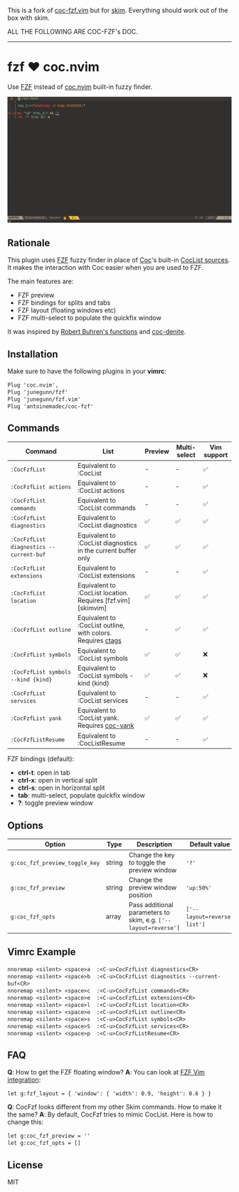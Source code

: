 
This is a fork of [coc-fzf.vim](https://github.com/antoinemadec/coc-fzf)
but for [skim](https://github.com/lotabout/skim). Everything should work out
of the box with skim.

ALL THE FOLLOWING ARE COC-FZF's DOC.

---

fzf :heart: coc.nvim
===============

Use [FZF][fzf] instead of [coc.nvim][coc.nvim] built-in fuzzy finder.

![](https://raw.githubusercontent.com/antoinemadec/gif/master/coc_fzf.gif)

Rationale
---------

This plugin uses [FZF][fzf] fuzzy finder in place of [Coc][coc.nvim]'s built-in [CocList sources][coc_sources].
It makes the interaction with Coc easier when you are used to FZF.

The main features are:
- FZF preview
- FZF bindings for splits and tabs
- FZF layout (floating windows etc)
- FZF multi-select to populate the quickfix window

It was inspired by [Robert Buhren's functions][RobertBuhren] and [coc-denite][coc_denite].

Installation
---------

Make sure to have the following plugins in your **vimrc**:
```vim
Plug 'coc.nvim',
Plug 'junegunn/fzf'
Plug 'junegunn/fzf.vim'
Plug 'antoinemadec/coc-fzf'
```

Commands
---------

| Command                                 | List                                                                 | Preview | Multi-select | Vim support |
| ---                                     | ---                                                                  | ---     | ---          | ---         |
| `:CocFzfList        `                   | Equivalent to :CocList                                               | -       | -            | ✅          |
| `:CocFzfList actions`                   | Equivalent to :CocList actions                                       | -       | -            | ✅          |
| `:CocFzfList commands`                  | Equivalent to :CocList commands                                      | -       | -            | ✅          |
| `:CocFzfList diagnostics`               | Equivalent to :CocList diagnostics                                   | ✅      | ✅           | ✅          |
| `:CocFzfList diagnostics --current-buf` | Equivalent to :CocList diagnostics in the current buffer only        | ✅      | ✅           | ✅          |
| `:CocFzfList extensions`                | Equivalent to :CocList extensions                                    | -       | -            | ✅          |
| `:CocFzfList location`                  | Equivalent to :CocList location. Requires [fzf.vim][skimvim]          | ✅      | ✅           | ✅          |
| `:CocFzfList outline`                   | Equivalent to :CocList outline, with colors. Requires [ctags][ctags] | -       | ✅           | ✅          |
| `:CocFzfList symbols`                   | Equivalent to :CocList symbols                                       | ✅      | ✅           | ❌          |
| `:CocFzfList symbols --kind {kind}`     | Equivalent to :CocList symbols -kind {kind}                          | ✅      | ✅           | ❌          |
| `:CocFzfList services`                  | Equivalent to :CocList services                                      | -       | -            | ✅          |
| `:CocFzfList yank`                      | Equivalent to :CocList yank. Requires [coc-yank][coc-yank]           | ✅      | ✅           | ✅          |
| `:CocFzfListResume`                     | Equivalent to :CocListResume                                         | -       | -            | ✅          |

FZF bindings (default):
- **ctrl-t**: open in tab
- **ctrl-x**: open in vertical split
- **ctrl-s**: open in horizontal split
- **tab**: multi-select, populate quickfix window
- **?**: toggle preview window

Options
---------

| Option                         | Type   | Description                                                    | Default value               |
| ---                            | ---    | ---                                                            | ---                         |
| `g:coc_fzf_preview_toggle_key` | string | Change the key to toggle the preview window                    | `'?'`                       |
| `g:coc_fzf_preview`            | string | Change the preview window position                             | `'up:50%'`                  |
| `g:coc_fzf_opts`               | array  | Pass additional parameters to skim, e.g. `['--layout=reverse']` | `['--layout=reverse-list']` |

Vimrc Example
---------
```vim
nnoremap <silent> <space>a  :<C-u>CocFzfList diagnostics<CR>
nnoremap <silent> <space>b  :<C-u>CocFzfList diagnostics --current-buf<CR>
nnoremap <silent> <space>c  :<C-u>CocFzfList commands<CR>
nnoremap <silent> <space>e  :<C-u>CocFzfList extensions<CR>
nnoremap <silent> <space>l  :<C-u>CocFzfList location<CR>
nnoremap <silent> <space>o  :<C-u>CocFzfList outline<CR>
nnoremap <silent> <space>s  :<C-u>CocFzfList symbols<CR>
nnoremap <silent> <space>S  :<C-u>CocFzfList services<CR>
nnoremap <silent> <space>p  :<C-u>CocFzfListResume<CR>
```

FAQ
---------

**Q**: How to get the FZF floating window?
**A**: You can look at [FZF Vim integration][fzf_vim_integration]:
```vim
let g:fzf_layout = { 'window': { 'width': 0.9, 'height': 0.6 } }
```
**Q**: CocFzf looks different from my other Skim commands. How to make it the same?
**A**: By default, CocFzf tries to mimic CocList. Here is how to change this:
```vim
let g:coc_fzf_preview = ''
let g:coc_fzf_opts = []
```

License
-------

MIT

[fzf]:                 https://github.com/junegunn/skim
[fzf_vim_integration]: https://github.com/junegunn/skim/blob/master/README-VIM.md
[coc.nvim]:            https://github.com/neoclide/coc.nvim
[coc_sources]:         https://github.com/neoclide/coc.nvim/wiki/Using-coc-list#builtin-list-sources
[RobertBuhren]:        https://gist.github.com/RobertBuhren/02e05506255c667c0038ce74ee1cef96
[coc_denite]:          https://github.com/neoclide/coc-denite
[ctags]:               https://github.com/universal-ctags/ctags
[fzfvim]:              https://github.com/junegunn/skim.vim
[coc-yank]:            https://github.com/neoclide/coc-yank
